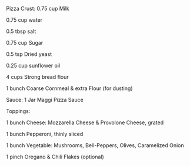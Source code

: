 Pizza Crust:
0.75 cup   Milk

0.75 cup   water

0.5    tbsp salt

0.75 cup Sugar

0.5 tsp Dried yeast

0.25 cup  sunflower oil


4 cups  Strong bread flour
 
1 bunch   Coarse Cornmeal & extra Flour (for dusting)

Sauce:  1 Jar  Maggi Pizza Sauce

Toppings:

1 bunch Cheese: Mozzarella Cheese & Provolone Cheese, grated

1 bunch Pepperoni, thinly sliced

1 bunch Vegetable: Mushrooms, Bell-Peppers, Olives, Caramelized Onion

1 pinch Oregano & Chili Flakes (optional)

